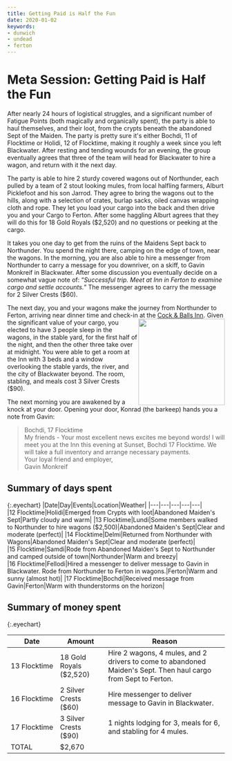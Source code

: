 ```yaml
---
title: Getting Paid is Half the Fun  
date: 2020-01-02
keywords:
- dunwich
- undead
- ferton
---
```


# Meta Session: Getting Paid is Half the Fun  

After nearly 24 hours of logistical struggles, and a significant number of Fatigue Points (both magically and organically spent), the party is able to haul themselves, and their loot, from the crypts beneath the abandoned Sept of the Maiden.  The party is pretty sure it's either Bochdi, 11 of Flocktime or Holidi, 12 of Flocktime, making it roughly a week since you left Blackwater.  After resting and tending wounds for an evening, the group eventually agrees that three of the team will head for Blackwater to hire a wagon, and return with it the next day.  

The party is able to hire 2 sturdy covered wagons out of Northunder, each pulled by a team of 2 stout looking mules, from local halfling farmers, Alburt Picklefoot and his son Jarrod.  They agree to bring the wagons out to the hills, along with a selection of crates, burlap sacks, oiled canvas wrapping cloth and rope. They let you load your cargo into the back and then drive you and your Cargo to Ferton.  After some haggling Alburt agrees that they will do this for 18 Gold Royals ($2,520) and no questions or peeking at the cargo.  

It takes you one day to get from the ruins of the Maidens Sept back to Northunder.  You spend the night there, camping on the edge of town, near the wagons.  In the morning, you are also able to hire a messenger from Northunder to carry a message for you downriver, on a skiff, to Gavin Monkreif in Blackwater.  After some discussion you eventually decide on a somewhat vague note of: “*Successful trip.  Meet at Inn in Ferton to examine cargo and settle accounts.*”  The messenger agrees to carry the message for 2 Silver Crests ($60).  

The next day, you and your wagons make the journey from Northunder to Ferton, arriving near dinner time and check-in at the [Cock & Balls Inn](https://rickosborne.github.io/blackwater/guide/105-blackwater-city.html#cock-&-balls-inn).  <img src="https://rickosborne.github.io/blackwater/images/Cock%20and%20Balls%20Sign.png" align="right" height="200"> Given the significant value of your cargo, you elected to have 3 people sleep in the wagons, in the stable yard, for the first half of the night, and then the other three take over at midnight.  You were able to get a room at the Inn with 3 beds and a window overlooking the stable yards, the river, and the city of Blackwater beyond.  The room, stabling, and meals cost 3 Silver Crests ($90).

The next morning you are awakened by a knock at your door.  Opening your door, Konrad (the barkeep) hands you a note from Gavin:   

> Bochdi, 17 Flocktime  
> My friends - 
> Your most excellent news excites me beyond words!  I will meet you at the Inn this evening at Sunset, Bochdi 17 Flocktime.  We will take a full inventory and arrange necessary payments.  
> Your loyal friend and employer,  
> Gavin Monkreif  

## Summary of days spent

{:.eyechart}
|Date|Day|Events|Location|Weather|
|---|---|---|---|---|
|12&nbsp;Flocktime|Holidi|Emerged from Crypts with loot|Abandoned Maiden's Sept|Partly cloudy and warm|
|13&nbsp;Flocktime|Lundi|Some members walked to Northunder to hire wagons ($2,500)|Abandoned Maiden's Sept|Clear and moderate (perfect)|
|14&nbsp;Flocktime|Delmi|Returned from Northunder with Wagons|Abandoned Maiden's Sept|Clear and moderate (perfect)|
|15&nbsp;Flocktime|Samdi|Rode from Abandoned Maiden's Sept to Northunder and camped outside of town|Northunder|Warm and breezy|
|16&nbsp;Flocktime|Fellodi|Hired a messenger to deliver message to Gavin in Blackwater.  Rode from Northunder to Ferton in wagons.|Ferton|Warm and sunny (almost hot)|
|17&nbsp;Flocktime|Bochdi|Received message from Gavin|Ferton|Warm with thunderstorms on the horizon|
  
## Summary of money spent

{:.eyechart}

|Date|Amount|Reason|
|---|---|---|
|13&nbsp;Flocktime|18 Gold Royals ($2,520)|Hire 2 wagons, 4 mules, and 2 drivers to come to abandoned Maiden's Sept.  Then haul cargo from Sept to Ferton.|
|16&nbsp;Flocktime|2 Silver Crests ($60)|Hire messenger to deliver message to Gavin in Blackwater.|
|17&nbsp;Flocktime|3 Silver Crests ($90)|1 nights lodging for 3, meals for 6, and stabling for 4 mules.|  
|TOTAL|$2,670| |  
